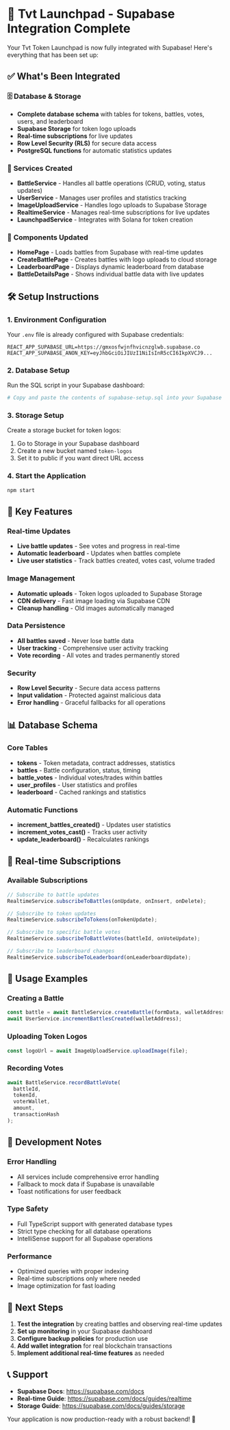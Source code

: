 # 🚀 Tvt Launchpad - Supabase Integration Complete

Your Tvt Token Launchpad is now fully integrated with Supabase! Here's everything that has been set up:

## ✅ What's Been Integrated

### 🗄️ **Database & Storage**
- **Complete database schema** with tables for tokens, battles, votes, users, and leaderboard
- **Supabase Storage** for token logo uploads
- **Real-time subscriptions** for live updates
- **Row Level Security (RLS)** for secure data access
- **PostgreSQL functions** for automatic statistics updates

### 🔧 **Services Created**
- **BattleService** - Handles all battle operations (CRUD, voting, status updates)
- **UserService** - Manages user profiles and statistics tracking  
- **ImageUploadService** - Handles logo uploads to Supabase Storage
- **RealtimeService** - Manages real-time subscriptions for live updates
- **LaunchpadService** - Integrates with Solana for token creation

### 📱 **Components Updated**
- **HomePage** - Loads battles from Supabase with real-time updates
- **CreateBattlePage** - Creates battles with logo uploads to cloud storage
- **LeaderboardPage** - Displays dynamic leaderboard from database
- **BattleDetailsPage** - Shows individual battle data with live updates

## 🛠️ **Setup Instructions**

### 1. Environment Configuration
Your `.env` file is already configured with Supabase credentials:
```env
REACT_APP_SUPABASE_URL=https://gmxosfwjnfhvicnzglwb.supabase.co
REACT_APP_SUPABASE_ANON_KEY=eyJhbGciOiJIUzI1NiIsInR5cCI6IkpXVCJ9...
```

### 2. Database Setup
Run the SQL script in your Supabase dashboard:
```bash
# Copy and paste the contents of supabase-setup.sql into your Supabase SQL Editor
```

### 3. Storage Setup
Create a storage bucket for token logos:
1. Go to Storage in your Supabase dashboard
2. Create a new bucket named `token-logos`
3. Set it to public if you want direct URL access

### 4. Start the Application
```bash
npm start
```

## 🌟 **Key Features**

### Real-time Updates
- **Live battle updates** - See votes and progress in real-time
- **Automatic leaderboard** - Updates when battles complete
- **Live user statistics** - Track battles created, votes cast, volume traded

### Image Management
- **Automatic uploads** - Token logos uploaded to Supabase Storage
- **CDN delivery** - Fast image loading via Supabase CDN
- **Cleanup handling** - Old images automatically managed

### Data Persistence
- **All battles saved** - Never lose battle data
- **User tracking** - Comprehensive user activity tracking
- **Vote recording** - All votes and trades permanently stored

### Security
- **Row Level Security** - Secure data access patterns
- **Input validation** - Protected against malicious data
- **Error handling** - Graceful fallbacks for all operations

## 📊 **Database Schema**

### Core Tables
- **tokens** - Token metadata, contract addresses, statistics
- **battles** - Battle configuration, status, timing
- **battle_votes** - Individual votes/trades within battles
- **user_profiles** - User statistics and profiles
- **leaderboard** - Cached rankings and statistics

### Automatic Functions
- **increment_battles_created()** - Updates user statistics
- **increment_votes_cast()** - Tracks user activity
- **update_leaderboard()** - Recalculates rankings

## 🔄 **Real-time Subscriptions**

### Available Subscriptions
```typescript
// Subscribe to battle updates
RealtimeService.subscribeToBattles(onUpdate, onInsert, onDelete);

// Subscribe to token updates  
RealtimeService.subscribeToTokens(onTokenUpdate);

// Subscribe to specific battle votes
RealtimeService.subscribeToBattleVotes(battleId, onVoteUpdate);

// Subscribe to leaderboard changes
RealtimeService.subscribeToLeaderboard(onLeaderboardUpdate);
```

## 🚀 **Usage Examples**

### Creating a Battle
```typescript
const battle = await BattleService.createBattle(formData, walletAddress);
await UserService.incrementBattlesCreated(walletAddress);
```

### Uploading Token Logos
```typescript
const logoUrl = await ImageUploadService.uploadImage(file);
```

### Recording Votes
```typescript
await BattleService.recordBattleVote(
  battleId, 
  tokenId, 
  voterWallet, 
  amount, 
  transactionHash
);
```

## 🔧 **Development Notes**

### Error Handling
- All services include comprehensive error handling
- Fallback to mock data if Supabase is unavailable
- Toast notifications for user feedback

### Type Safety
- Full TypeScript support with generated database types
- Strict type checking for all database operations
- IntelliSense support for all Supabase operations

### Performance
- Optimized queries with proper indexing
- Real-time subscriptions only where needed
- Image optimization for fast loading

## 🎯 **Next Steps**

1. **Test the integration** by creating battles and observing real-time updates
2. **Set up monitoring** in your Supabase dashboard
3. **Configure backup policies** for production use
4. **Add wallet integration** for real blockchain transactions
5. **Implement additional real-time features** as needed

## 📞 **Support**

- **Supabase Docs**: https://supabase.com/docs
- **Real-time Guide**: https://supabase.com/docs/guides/realtime
- **Storage Guide**: https://supabase.com/docs/guides/storage

Your application is now production-ready with a robust backend! 🎉
